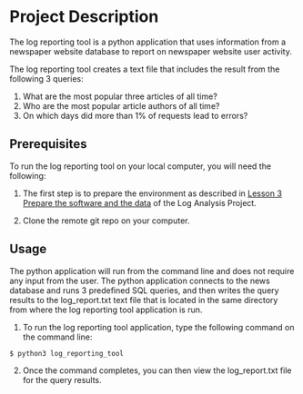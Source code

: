 # Project Description
The log reporting tool is a python application that uses information
from a newspaper website database to report on newspaper website user activity.

The log reporting tool creates a text file that includes the result from the
following 3 queries:
1. What are the most popular three articles of all time?
2. Who are the most popular article authors of all time?
3. On which days did more than 1% of requests lead to errors?

## Prerequisites
To run the log reporting tool on your local computer, you will need the
following:

1. The first step is to prepare the environment as described in
[Lesson 3 Prepare the software and the data](https://classroom.udacity.com/nanodegrees/nd004/parts/51200cee-6bb3-4b55-b469-7d4dd9ad7765/modules/c57b57d4-29a8-4c5f-9bb8-5d53df3e48f4/lessons/bc938915-0f7e-4550-a48f-82241ab649e3/concepts/a9cf98c8-0325-4c68-b972-58d5957f1a91) of the Log Analysis Project.

2. Clone the remote git repo on your computer.

## Usage
The python application will run from the command line and does not require
any input from the user. The python application connects to the news database
and runs 3 predefined SQL queries, and then writes the query results to the
log_report.txt text file that is located in the same directory from where
the log reporting tool application is run.

1. To run the log reporting tool application, type the following command on the
command line:

```
$ python3 log_reporting_tool
```

2. Once the command completes, you can then view the log_report.txt file for
the query results.
